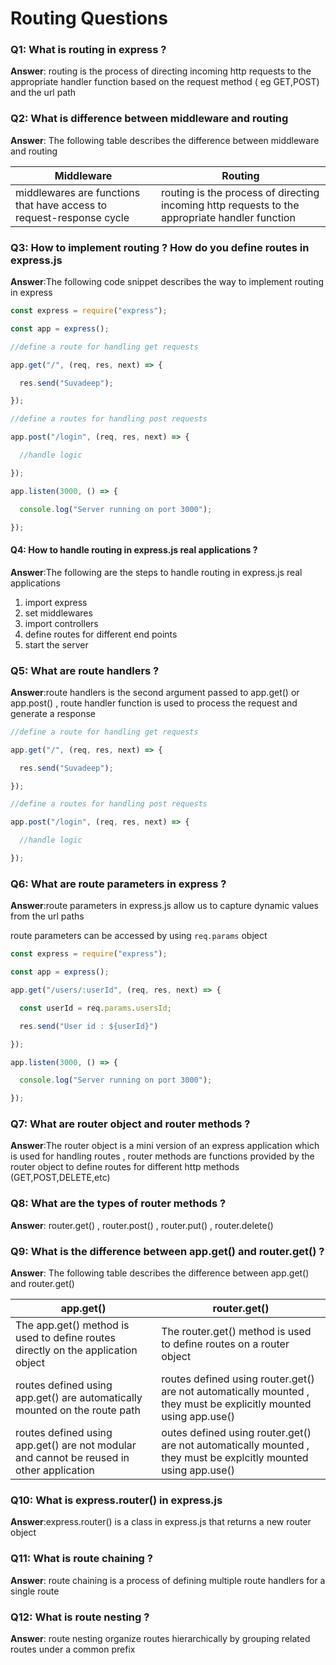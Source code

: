 # Routing Questions

### Q1: What is routing in express ?

**Answer**: routing is the process of directing incoming http requests to the appropriate handler function based on the request method ( eg GET,POST) and the url path  

### Q2: What is difference between middleware and routing 

**Answer**: The following table describes the difference between middleware and routing 

| Middleware                                                   | Routing                                                      |
| ------------------------------------------------------------ | ------------------------------------------------------------ |
| middlewares are functions that have access to request-response cycle | routing is the process of directing  incoming http requests to the appropriate handler function |

### Q3: How to implement routing ? How do you define routes in express.js 

**Answer**:The following code snippet describes the way to implement routing in express

```javascript
const express = require("express");

const app = express();

//define a route for handling get requests

app.get("/", (req, res, next) => {

  res.send("Suvadeep");

});

//define a routes for handling post requests

app.post("/login", (req, res, next) => {

  //handle logic

});

app.listen(3000, () => {

  console.log("Server running on port 3000");

});
```

#### Q4: How to handle routing in express.js real applications ? 

**Answer**:The following are the steps to handle routing in express.js real applications

1. import express
2. set middlewares
3. import controllers
4. define routes for different end points
5. start the server

### Q5: What are route handlers ? 

**Answer**:route handlers is the second argument passed to app.get() or app.post() , route handler function is used to process the request and generate a response 

```javascript
//define a route for handling get requests

app.get("/", (req, res, next) => {

  res.send("Suvadeep");

});

//define a routes for handling post requests

app.post("/login", (req, res, next) => {

  //handle logic

});
```

### Q6: What are route parameters in express ? 

**Answer**:route parameters in express.js allow us to capture dynamic values from the url paths

route parameters can be accessed by using `req.params` object

```javascript
const express = require("express");

const app = express();

app.get("/users/:userId", (req, res, next) => {

  const userId = req.params.usersId;

  res.send("User id : ${userId}")

});

app.listen(3000, () => {

  console.log("Server running on port 3000");

});
```

### Q7: What are router object and router methods ? 

**Answer**:The router object is a mini version of an express application which is used for handling routes , router methods are functions provided by the router object to define routes for different http methods (GET,POST,DELETE,etc) 

### Q8: What are the types of router methods ? 

**Answer**: router.get() , router.post() , router.put() , router.delete()

### Q9: What is the difference between app.get() and router.get() ? 

**Answer**: The following table describes the difference between app.get() and router.get()

| app.get()                                                    | router.get()                                                 |
| ------------------------------------------------------------ | ------------------------------------------------------------ |
| The app.get() method is used to define routes directly on the application object | The router.get() method is used to define routes on a router object |
| routes defined using app.get() are automatically mounted on the route path | routes defined using router.get() are not automatically mounted , they must be explicitly mounted using app.use() |
| routes defined using app.get() are not modular and cannot be reused in other application | outes defined using router.get()  are not automatically mounted , they must be explcitly mounted using app.use() |

### Q10: What is express.router() in express.js 

**Answer**:express.router() is a class in express.js that returns a new router object 

### Q11: What is route chaining ? 

**Answer**: route chaining is a process of defining multiple route handlers for a single route 

### Q12: What is route nesting ? 

**Answer**: route nesting organize routes hierarchically by grouping related routes under a common prefix